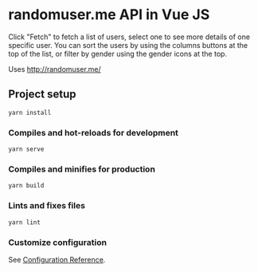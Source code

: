 # randomuser.me API in Vue JS

Click "Fetch" to fetch a list of users, select one to see more details of one specific user.
You can sort the users by using the columns buttons at the top of the list, or filter by gender using the gender icons at the top.

Uses http://randomuser.me/

## Project setup
```
yarn install
```

### Compiles and hot-reloads for development
```
yarn serve
```

### Compiles and minifies for production
```
yarn build
```

### Lints and fixes files
```
yarn lint
```

### Customize configuration
See [Configuration Reference](https://cli.vuejs.org/config/).
